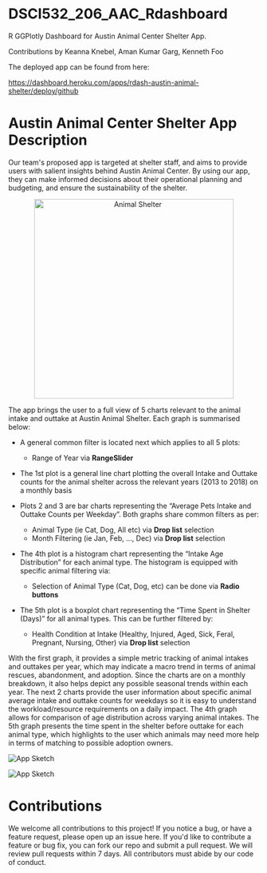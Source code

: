 # DSCI532_206_AAC_Rdashboard
R GGPlotly Dashboard for Austin Animal Center Shelter App. 

Contributions by Keanna Knebel, Aman Kumar Garg, Kenneth Foo

The deployed app can be found from here:

https://dashboard.heroku.com/apps/rdash-austin-animal-shelter/deploy/github

# Austin Animal Center Shelter App Description
Our team's proposed app is targeted at shelter staff, and aims to provide users with salient insights behind Austin Animal Center. By using our app, they can make informed decisions about their operational planning and budgeting, and ensure the sustainability of the shelter.

<p align="center">
<img src="./img/general_animal_shelter.png" alt="Animal Shelter" width="400" /p> 
</p>

The app brings the user to a full view of 5 charts relevant to the animal intake and outtake at Austin Animal Shelter. Each graph is summarised below:

- A general common filter is located next which applies to all 5 plots:
    - Range of Year via __RangeSlider__

- The 1st plot is a general line chart plotting the overall Intake and Outtake counts for the animal shelter across the relevant years (2013 to 2018) on a monthly basis

- Plots 2 and 3 are bar charts representing the “Average Pets Intake and Outtake Counts per Weekday”. Both graphs share common filters as per:
    - Animal Type (ie Cat, Dog, All etc) via __Drop list__ selection
    - Month Filtering (ie Jan, Feb, ..., Dec) via __Drop list__ selection

- The 4th plot is a histogram chart representing the “Intake Age Distribution” for each animal type. The histogram is equipped with specific animal filtering via: 
    - Selection of Animal Type (Cat, Dog, etc) can be done via __Radio buttons__

- The 5th plot is a boxplot chart representing the “Time Spent in Shelter (Days)” for all animal types. This can be further filtered by:
    - Health Condition at Intake (Healthy, Injured, Aged, Sick, Feral, Pregnant, Nursing, Other) via __Drop list__ selection

With the first graph, it provides a simple metric tracking of animal intakes and outtakes per year, which may indicate a macro trend in terms of animal rescues, abandonment, and adoption. Since the charts are on a monthly breakdown, it also helps depict any possible seasonal trends within each year. The next 2 charts provide the user information about specific animal average intake and outtake counts for weekdays so it is easy to understand the workload/resource requirements on a daily impact. The 4th graph allows for comparison of age distribution across varying animal intakes. The 5th graph presents the time spent in the shelter before outtake for each animal type, which highlights to the user which animals may need more help in terms of matching to possible adoption owners. 

![App Sketch](./img/rdash_sketch1.PNG)

![App Sketch](./img/rdash_sketch2.PNG)

# Contributions 
We welcome all contributions to this project! If you notice a bug, or have a feature request, please open up an issue here. If you'd like to contribute a feature or bug fix, you can fork our repo and submit a pull request. We will review pull requests within 7 days. All contributors must abide by our code of conduct.